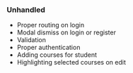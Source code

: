 ### Unhandled

-   Proper routing on login
-   Modal dismiss on login or register
-   Validation
-   Proper authentication
-   Adding courses for student
-   Highlighting selected courses on edit
